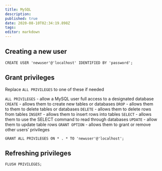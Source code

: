 ```yaml
---
title: MySQL
description: 
published: true
date: 2020-08-10T02:34:19.898Z
tags: 
editor: markdown
---
```


## Creating a new user

```mysql
CREATE USER 'newuser'@'localhost' IDENTIFIED BY 'password';
```

## Grant privileges

Replace `ALL PRIVILEGES` to one of these if needed

`ALL PRIVILEGES` - allow a MySQL user full access to a designated database
`CREATE` - allows them to create new tables or databases
`DROP` - allows them to them to delete tables or databases
`DELETE` - allows them to delete rows from tables
`INSERT` - allows them to insert rows into tables
`SELECT` - allows them to use the SELECT command to read through databases
`UPDATE` - allow them to update table rows
`GRANT OPTION` - allows them to grant or remove other users’ privileges

```mysql
GRANT ALL PRIVILEGES ON * . * TO 'newuser'@'localhost';
```

## Refreshing privileges

```mysql
FLUSH PRIVILEGES;
```

